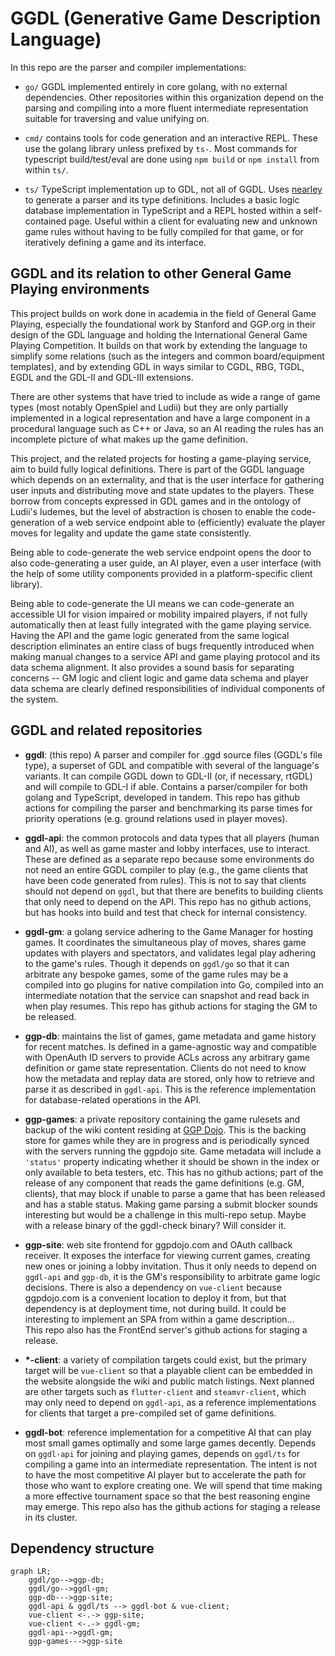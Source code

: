 # GGDL (Generative Game Description Language)

In this repo are the parser and compiler implementations:

* `go/` GGDL implemented entirely in core golang, with no external dependencies.
Other repositories within this organization depend on the parsing and compiling
into a more fluent intermediate representation suitable for traversing and value
unifying on.

* `cmd/` contains tools for code generation and an interactive REPL.  These
use the golang library unless prefixed by `ts-`.  Most commands for typescript
build/test/eval are done using `npm build` or `npm install` from within `ts/`.

* `ts/` TypeScript implementation up to GDL, not all of GGDL.  Uses [nearley]
to generate a parser and its type definitions.  Includes a basic logic database
implementation in TypeScript and a REPL hosted within a self-contained page.
Useful within a client for evaluating new and unknown game rules without having
to be fully compiled for that game, or for iteratively defining a game and its
interface.


## GGDL and its relation to other General Game Playing environments

This project builds on work done in academia in the field of
 General Game Playing,
especially the foundational work by Stanford and GGP.org in their design of the
GDL language and holding the International General Game Playing Competition.  It
builds on that work by extending the language to simplify some relations (such
as the integers and common board/equipment templates), and by extending GDL
in ways similar to CGDL, RBG, TGDL, EGDL and the GDL-II and GDL-III extensions.

There are other systems that have tried to include as wide a range of game types
(most notably OpenSpiel and Ludii) but they are only partially implemented in a
logical representation and have a large component in a procedural language such
as C++ or Java, so an AI reading the rules has an incomplete picture of what
makes up the game definition.

This project, and the related projects for hosting a game-playing service, aim
to build fully logical definitions.  There is part of the GGDL language which
depends on an externality, and that is the user interface for gathering user
inputs and distributing move and state updates to the players.  These borrow
from concepts expressed in GDL games and in the ontology of Ludii's ludemes,
but the level of abstraction is chosen to enable the code-generation of a web
service endpoint able to (efficiently) evaluate the player moves for legality
and update the game state consistently.

Being able to code-generate the web service endpoint opens the door to also
code-generating a user guide, an AI player, even a user interface (with the help 
of some utility components provided in a platform-specific client library).

Being able to code-generate the UI means we can code-generate an accessible UI
for vision impaired or mobility impaired players, if not fully automatically
then at least fully integrated with the game playing service.  Having the API
and the game logic generated from the same logical description eliminates an
entire class of bugs frequently introduced when making manual changes to a
service API and game playing protocol and its data schema alignment.  It also
provides a sound basis for separating concerns -- GM logic and client logic and
game data schema and player data schema are clearly defined responsibilities of
individual components of the system.

## GGDL and related repositories


* **ggdl**: (this repo)
A parser and compiler for .ggd source files (GGDL's file type), a superset of
GDL and compatible with several of the language's variants.  It can compile
GGDL down to GDL-II (or, if necessary, rtGDL) and will compile to GDL-I if able.
Contains a parser/compiler for both golang and TypeScript, developed in tandem.
This repo has github actions for compiling the parser and benchmarking its parse
times for priority operations (e.g. ground relations used in player moves).

* **ggdl-api**: the common protocols and data types that all players (human and
AI), as well as game master and lobby interfaces, use to interact.  These are
defined as a separate repo because some environments do not need an entire GGDL 
compiler to play (e.g., the game clients that have been code generated from
rules).  This is not to say that clients should not depend on `ggdl`, but that
there are benefits to building clients that only need to depend on the API.
This repo has no github actions, but has hooks into build and test that check
for internal consistency.

* **ggdl-gm**: a golang service adhering to the Game Manager for hosting games.
It coordinates the simultaneous play of moves, shares game updates with players
and spectators, and validates legal play adhering to the game's rules.  Though
it depends on `ggdl/go` so that it can arbitrate any bespoke games, some of the
game rules may be a compiled into go plugins for native compilation into Go,
compiled into an intermediate notation that the service can snapshot and read
back in when play resumes.
This repo has github actions for staging the GM to be released.

* **ggp-db**: maintains the list of games, game metadata and game history for
recent matches.  Is defined in a game-agnostic way and compatible with OpenAuth
ID servers to provide ACLs across any arbitrary game definition or game state
representation.  Clients do not need to know how the metadata and replay data
are stored, only how to retrieve and parse it as described in `ggdl-api`.  This
is the reference implementation for database-related operations in the API.

* **ggp-games**: a private repository containing the game rulesets and backup
of the wiki content residing at [GGP Dojo](https://ggpdojo.com/games).  This is
the backing store for games while they are in progress and is periodically
synced with the servers running the ggpdojo site.  Game metadata will include
a `'status'` property indicating whether it should be shown in the index or only
available to beta testers, etc.
This has no github actions; part of the release of any component that reads the
game definitions (e.g. GM, clients), that may block if unable to parse a game
that has been released and has a stable status.  Making game parsing a submit
blocker sounds interesting but would be a challenge in this multi-repo setup.
Maybe with a release binary of the ggdl-check binary?  Will consider it.

* **ggp-site**: web site frontend for ggpdojo.com and OAuth callback receiver.
It exposes the interface for viewing current games, creating new ones or joining
a lobby invitation.  Thus it only needs to depend on `ggdl-api` and `ggp-db`, it
is the GM's responsibility to arbitrate game logic decisions.  There is also a
dependency on `vue-client` because ggpdojo.com is a convenient location to
deploy it from, but that dependency is at deployment time, not during build.
It could be interesting to implement an SPA from within a game description... \
This repo also has the FrontEnd server's github actions for staging a release.

* **\*-client**: a variety of compilation targets could exist, but the primary
target will be `vue-client` so that a playable client can be embedded in the
website alongside the wiki and public match listings.  Next planned are other
targets such as `flutter-client` and `steamvr-client`, which may only need to
depend on `ggdl-api`, as a reference implementations for clients that target a
pre-compiled set of game definitions.

* **ggdl-bot**: reference implementation for a competitive AI that can play
most small games optimally and some large games decently.  Depends on `ggdl-api`
for joining and playing games, depends on `ggdl/ts` for compiling a game into an
intermediate representation.  The intent is not to have the most competitive
AI player but to accelerate the path for those who want to explore creating one.
We will spend that time making a more effective tournament space so that the
best reasoning engine may emerge.
This repo also has the github actions for staging a release in its cluster.

## Dependency structure

```mermaid
graph LR;
    ggdl/go-->ggp-db;
    ggdl/go-->ggdl-gm;
    ggp-db--->ggp-site;
    ggdl-api & ggdl/ts --> ggdl-bot & vue-client;
    vue-client <-.-> ggp-site;
    vue-client <-.-> ggdl-gm;
    ggdl-api-->ggdl-gm;
    ggp-games--->ggp-site
```


[nearley]: https://nearley.js.org/
